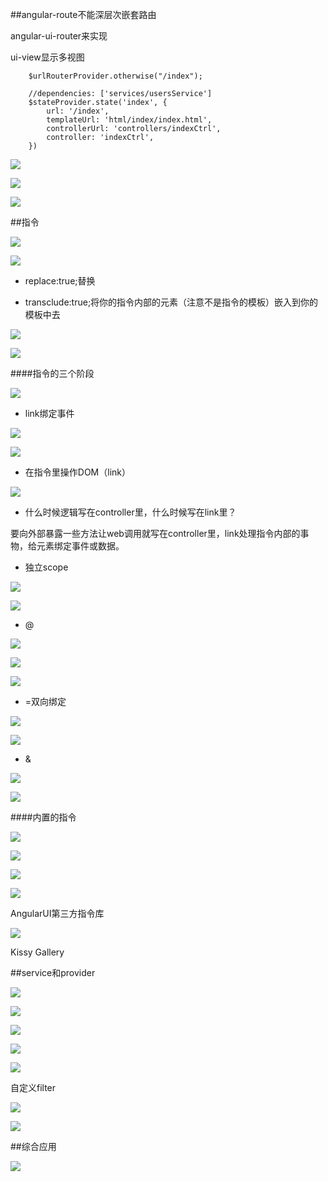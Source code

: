 ##angular-route不能深层次嵌套路由

angular-ui-router来实现

ui-view显示多视图

```
    $urlRouterProvider.otherwise("/index");

    //dependencies: ['services/usersService']
    $stateProvider.state('index', {
        url: '/index',
        templateUrl: 'html/index/index.html',
        controllerUrl: 'controllers/indexCtrl',
        controller: 'indexCtrl',
    })
```

![](/assets/360截图20171017110618448.jpg)

![](/assets/360截图20171017110701608.jpg)

![](/assets/360截图20171017132728771.jpg)





##指令

![](/assets/360截图20171017005328673.jpg)

![](/assets/360截图20171017005650340.jpg)

- replace:true;替换

- transclude:true;将你的指令内部的元素（注意不是指令的模板）嵌入到你的模板中去

![](/assets/360截图20171017235516304.jpg)

![](/assets/360截图20171017005717001.jpg)




####指令的三个阶段

![](/assets/360截图20171017010207515.jpg)

- link绑定事件

![](/assets/360截图20171017011010698.jpg)

![](/assets/360截图20171017011215921.jpg)

- 在指令里操作DOM（link）

![](/assets/360截图20171017133718392.jpg)

- 什么时候逻辑写在controller里，什么时候写在link里？

要向外部暴露一些方法让web调用就写在controller里，link处理指令内部的事物，给元素绑定事件或数据。


- 独立scope

![](/assets/360截图20171017144844105.jpg)

![](/assets/360截图20171017145011097.jpg)


- @

![](/assets/360截图20171017145205348.jpg)

![](/assets/360截图20171017145220209.jpg)

![](/assets/360截图20171017145419799.jpg)




- =双向绑定

![](/assets/360截图20171017145740184.jpg)

![](/assets/360截图20171017145707799.jpg)



- &

![](/assets/360截图20171017150146523.jpg)

![](/assets/360截图20171017150203475.jpg)


####内置的指令

![](/assets/360截图20171017150739129.jpg)

![](/assets/360截图20171017150944648.jpg)

![](/assets/360截图20171017151401990.jpg)

![](/assets/360截图20171017151622357.jpg)


AngularUI第三方指令库

![](/assets/360截图20171017153047109.jpg)


Kissy Gallery






##service和provider

![](/assets/360截图20171017164640527.jpg)

![](/assets/360截图20171017171148370.jpg)

![](/assets/360截图20171017172020462.jpg)

![](/assets/360截图20171017172458304.jpg)

![](/assets/360截图20171017172731394.jpg)

自定义filter

![](/assets/360截图20171017173412086.jpg)

![](/assets/360截图20171017173747421.jpg)






##综合应用

![](/assets/360截图20171017174449020.jpg)



















































